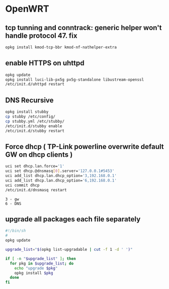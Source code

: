 # OpenWRT

## tcp tunning and conntrack: generic helper won't handle protocol 47. fix
```sh
opkg install kmod-tcp-bbr kmod-nf-nathelper-extra
```
## enable HTTPS on uhttpd

```sh
opkg update
opkg install luci-lib-px5g px5g-standalone libustream-openssl
/etc/init.d/uhttpd restart
```
## DNS Recursive

```sh
opkg install stubby
cp stubby /etc/config/
cp stubby.yml /etc/stubby/
/etc/init.d/stubby enable
/etc/init.d/stubby restart
```

## Force dhcp ( TP-Link powerline overwrite default GW on dhcp clients )

```sh
uci set dhcp.lan.force='1'
uci set dhcp.@dnsmasq[0].server='127.0.0.1#5453'
uci add_list dhcp.lan.dhcp_option='3,192.168.0.1'
uci add_list dhcp.lan.dhcp_option='6,192.168.0.1'
uci commit dhcp
/etc/init.d/dnsmasq restart
```

```
3 - gw
6 - DNS
```

## upgrade all packages each file separately
```sh
#!/bin/sh
#
opkg update

upgrade_list="$(opkg list-upgradable | cut -f 1 -d ' ')"

if [ -n "$upgrade_list" ]; then
  for pkg in $upgrade_list; do
    echo "upgrade $pkg"
    opkg install $pkg
  done
fi
```
